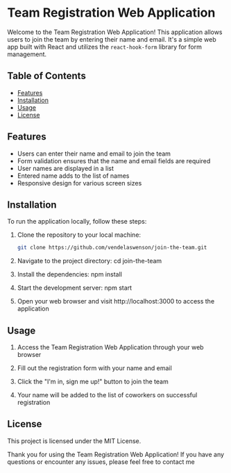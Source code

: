 # Team Registration Web Application
Welcome to the Team Registration Web Application! This application allows users to join the team by entering their name and email. It's a simple web app built with React and utilizes the `react-hook-form` library for form management.

## Table of Contents
- [Features](#features)
- [Installation](#installation)
- [Usage](#usage)
- [License](#license)

## Features
- Users can enter their name and email to join the team
- Form validation ensures that the name and email fields are required
- User names are displayed in a list 
- Entered name adds to the list of names
- Responsive design for various screen sizes

## Installation
To run the application locally, follow these steps:

1. Clone the repository to your local machine:

   ```bash
   git clone https://github.com/vendelaswenson/join-the-team.git

2. Navigate to the project directory: cd join-the-team

3. Install the dependencies: npm install

4. Start the development server: npm start

5. Open your web browser and visit http://localhost:3000 to access the application

## Usage
1. Access the Team Registration Web Application through your web browser

2. Fill out the registration form with your name and email

3. Click the "I'm in, sign me up!" button to join the team

4. Your name will be added to the list of coworkers on successful registration

## License
This project is licensed under the MIT License.

Thank you for using the Team Registration Web Application! If you have any questions or encounter any issues, please feel free to contact me

